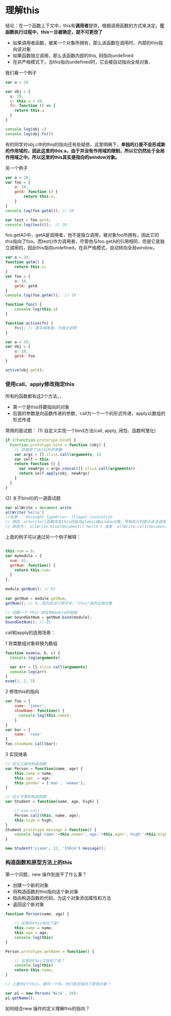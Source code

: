 # 理解this


结论：在一个函数上下文中，this有**调用者**提供，根据调用函数的方式来决定。**在函数执行过程中，this一旦被确定，就不可更改了**

- 如果调用者函数，被某一个对象所拥有，那么该函数在调用时，内部的this指向该对象
- 如果函数独立调用，那么该函数内部的this, 则指向undefined
- 在非严格模式下，当this指向undefined时，它会被自动指向全局对象、

我们看一个例子

```javascript
var a = 20

var obj = {
  a: 10,
  c: this.a + 20,
  fn: function () => {
    return this.a
  }
}

console.log(obj.c)
console.log(obj.fn())
```
有的同学对obj.c中的this的指向还有些疑惑，这里明确下，**单独的{}是不会形成新的作用域的，因此这里的this.a，由于并没有作用域的限制，所以它仍然处于全局作用域之中。所以这里的this其实是指向的window对象。**

另一个例子
```javascript
var a = 20;
var foo = {
    a: 10,
    getA: function () {
        return this.a;
    }
}
console.log(foo.getA()); // 10

var test = foo.getA;
console.log(test());  // 20
```
foo.getA()中，getA是调用者，他不是独立调用，被对象foo所拥有，因此它的this指向了foo。而test()作为调用者，尽管他与foo.getA的引用相同，但是它是独立调用的，因此this指向undefined，在非严格模式，自动转向全局window。

```javascript
var a = 20;
function getA() {
    return this.a;
}
var foo = {
    a: 10,
    getA: getA
}
console.log(foo.getA());  // 10
```
```javascript
function foo() {
    console.log(this.a)
}

function active(fn) {
    fn(); // 真实调用者，为独立调用
}

var a = 20;
var obj = {
    a: 10,
    getA: foo
}

active(obj.getA);
```
### 使用call、apply修改指定this

所有的函数都有这2个方法，，
- 第一个是this将要指向的对象
- 后面的参数是向函数传递的参数，call为一个一个的形式传递，apply以数组的形式传递

常用的面试题：
(1) 自定义实现一个bind方法(call, apply, 闭包、函数柯里化)

```javascript
if (!Function.prototype.bind) {
  Function.prototype.bind = function (obj) {
    // 获取除了obj以外的参数
    var args = [].slice.call(arguments, 1)
    var self = this
    return function () {
      var newArgs = args.concat([].slice.call(arguments))
      return self.apply(obj, newArgs)
    }
  }
}
```
(2) 关于bind()的一道面试题

```javascript
var allWrite = document.write
allWrite('hello')
//结果：  Uncaught TypeError: Illegal invocation
// 原因：altwrite()函数改变this的指向global或window对象，导致执行时提示非法调用异常， 正确得方法是适用bind()方法
// 修改为： allWrite.bind(document)('hello') 或者  allWrite.call(document, 'hello')
```
上面的例子可以通过另一个例子解释：
```javascript

this.num = 9; 
var mymodule = {
  num: 81,
  getNum: function() { 
    return this.num; 
  }
};
 
module.getNum(); // 81
 
var getNum = module.getNum;
getNum(); // 9, 因为在这个例子中，"this"指向全局对象
 
// 创建一个'this'绑定到module的函数
var boundGetNum = getNum.bind(module);
boundGetNum(); // 81
```
call和apply的适用场景：

1 将类数组对象转换为数组
```javascript
function exam(a, b, c) {
  console.log(arguments)

  var arr = [].slice.call(arguments)
  console.log(arr)
}
exam(1, 2, 3)
```
2 修改this的指向

```javascript
var foo = {
    name: 'joker',
    showName: function() {
      console.log(this.name);
    }
}
var bar = {
    name: 'rose'
}
foo.showName.call(bar);
```
3 实现继承

```javascript
// 定义父级的构造函数
var Person = function(name, age) {
    this.name = name;
    this.age  = age;
    this.gender = ['man', 'woman'];
}

// 定义子类的构造函数
var Student = function(name, age, high) {

    // use call
    Person.call(this, name, age);
    this.high = high;
}
Student.prototype.message = function() {
    console.log('name:'+this.name+', age:'+this.age+', high:'+this.high+', gender:'+this.gender[0]+';');
}

new Student('xiaom', 12, '150cm').message();
```
### 构造函数和原型方法上的this

第一个问题，new 操作到底干了什么事？

- 创建一个新的对象
- 将构造函数的this指向这个新对象
- 指向构造函数的代码，为这个对象添加属性和方法
- 返回这个新对象

```javascript
function Person(name, age) {

    // 这里的this指向了谁?
    this.name = name;
    this.age = age; 
    console.log(this)  
}

Person.prototype.getName = function() {

    // 这里的this又指向了谁？
    console.log(this)
    return this.name;
}

// 上面的2个this，是同一个吗，他们是否指向了原型对象？

var p1 = new Person('Nick', 20);
p1.getName();
```
如何结合new 操作的定义理解this的指向？

